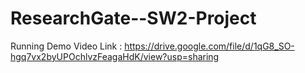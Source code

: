 # ResearchGate--SW2-Project

Running Demo Video Link : https://drive.google.com/file/d/1qG8_SO-hgq7vx2byUPOchlvzFeagaHdK/view?usp=sharing

